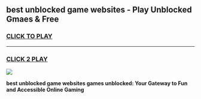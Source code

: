 
## best unblocked game websites - Play Unblocked Gmaes & Free
<h3>
<a href="https://premium.freeplayer.one?title=best_unblocked_game_websites&ref=20F">CLICK TO PLAY</a></h3>
<hr>

<h3>
<a href="https://premium.freeplayer.one?title=best_unblocked_game_websites&ref=20F">CLICK 2 PLAY</a>
  
</h3>

<a href="https://premium.freeplayer.one?title=best_unblocked_game_websites&ref=20F/"><img src="https://clearcache.store/games.png"></a>


**best unblocked game websites games unblocked: Your Gateway to Fun and Accessible Online Gaming**
